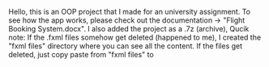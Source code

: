Hello, this is an OOP project that I made for an university assignment. To see how the app works, please check out the documentation -> "Flight Booking System.docx". I also added the project as a .7z (archive),
Qucik note: If the .fxml files somehow get deleted (happened to me), I created the "fxml files" directory where you can see all the content. If the files get deleted, just copy paste from "fxml files" to  
